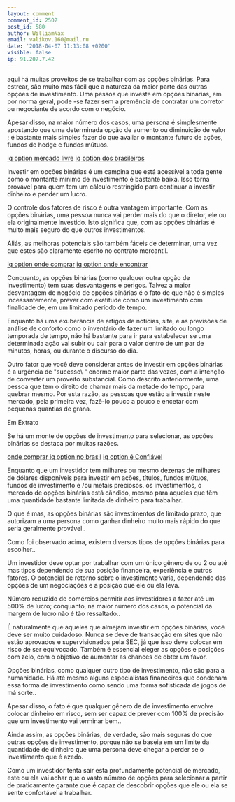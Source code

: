 ```yaml
---
layout: comment
comment_id: 2502
post_id: 580
author: WilliamNax
email: valikov.160@mail.ru
date: '2018-04-07 11:13:08 +0200'
visible: false
ip: 91.207.7.42
---
```

aqui há muitas proveitos de se trabalhar com as opções binárias. Para estrear, são muito mas fácil que a natureza da maior parte das outras opções de investimento. Uma pessoa que investe em opções binárias, em por norma geral, pode -se fazer sem a premência de contratar um corretor ou negociante de acordo com o negócio. 
 
Apesar disso, na maior número dos casos, uma persona é simplesmente apostando que uma determinada opção de aumento ou diminuição de valor ; é bastante mais simples fazer do que avaliar o montante futuro de ações, fundos de hedge e fundos mútuos. 
 
<a href=http://www.asrjetsjournal.org/index.php/American_Scientific_Journal/comment/view/3855/0/3940>iq option mercado livre</a> 
<a href=http://biotecnia.unison.mx/index.php/biotecnia/comment/view/522/0/19961>iq option dos brasileiros</a> 
 
Investir em opções binárias é um campina que está acessível a toda gente como o montante mínimo de investimento é bastante baixa. Isso torna provável para quem tem um cálculo restringido para continuar a investir dinheiro e pender um lucro. 
 
O controle dos fatores de risco é outra vantagem importante. Com as opções binárias, uma pessoa nunca vai perder mais do que o diretor, ele ou ela originalmente investido. Isto significa que, com as opções binárias é muito mais seguro do que outros investimentos. 
 
Aliás, as melhoras potenciais são também fáceis de determinar, uma vez que estes são claramente escrito no contrato mercantil. 
 
<a href=http://esapvirtual.esap.edu.co/ojs/index.php/admindesarro/comment/view/51/0/150065>iq option onde comprar</a> 
<a href=http://www.revistas2.uepg.br/index.php/emancipacao/comment/view/10404/0/6772>iq option onde encontrar</a> 
 
Conquanto, as opções binárias (como qualquer outra opção de investimento) tem suas desvantagens e perigos. Talvez a maior desvantagem de negócio de opções binárias é o fato de que não é simples incessantemente, prever com exatitude como um investimento com finalidade de, em um limitado período de tempo. 
 
Enquanto há uma exuberância de artigos de notícias, site, e as previsões de análise de conforto como o inventário de fazer um limitado ou longo temporada de tempo, não há bastante para ir para estabelecer se uma determinada ação vai subir ou cair para o valor dentro de um par de minutos, horas, ou durante o discurso do dia. 
 
Outro fator que você deve considerar antes de investir em opções binárias é a urgência de \"sucesso\ \" enorme maior parte das vezes, com a intenção de converter um proveito substancial. Como descrito anteriormente, uma pessoa que tem o direito de chamar mais da metade do tempo, para quebrar mesmo. Por esta razão, as pessoas que estão a investir neste mercado, pela primeira vez, fazê-lo pouco a pouco e encetar com pequenas quantias de grana. 
 
Em Extrato 
 
Se há um monte de opções de investimento para selecionar, as opções binárias se destaca por muitas razões. 
 
<a href=http://www.rdm.uff.br/index.php/rdm/comment/view/184/0/10448>onde comprar iq option no brasil</a> 
<a href=http://www.revistas2.uepg.br/index.php/emancipacao/comment/view/10404/0/6772>iq option é Confiável</a> 
 
Enquanto que um investidor tem milhares ou mesmo dezenas de milhares de dólares disponíveis para investir em ações, títulos, fundos mútuos, fundos de investimento e /ou metais preciosos, os investimentos, o mercado de opções binárias está cândido, mesmo para aqueles que têm uma quantidade bastante limitada de dinheiro para trabalhar. 
 
O que é mas, as opções binárias são investimentos de limitado prazo, que autorizam a uma persona como ganhar dinheiro muito mais rápido do que seria geralmente provável.. 
 
Como foi observado acima, existem diversos tipos de opções binárias para escolher.. 
 
Um investidor deve optar por trabalhar com um único gênero de ou 2 ou até mas tipos dependendo de sua posição financeira, experiência e outros fatores. O potencial de retorno sobre o investimento varia, dependendo das opções de um negociações e a posição que ele ou ela leva. 
 
Número reduzido de comércios permitir aos investidores a fazer até um 500% de lucro; conquanto, na maior número dos casos, o potencial da margem de lucro não é tão ressaltado.. 
 
É naturalmente que aqueles que almejam investir em opções binárias, você deve ser muito cuidadoso. Nunca se deve de transacção em sites que não estão aprovados e supervisionados pela SEC, já que isso deve colocar em risco de ser equivocado. Também é essencial eleger as opções e posições com zelo, com o objetivo de aumentar as chances de obter um favor. 
 
Opções binárias, como qualquer outro tipo de investimento, não são para a humanidade. Há até mesmo alguns especialistas financeiros que condenam essa forma de investimento como sendo uma forma sofisticada de jogos de má sorte.. 
 
Apesar disso, o fato é que qualquer gênero de de investimento envolve colocar dinheiro em risco, sem ser capaz de prever com 100% de precisão que um investimento vai terminar bem.. 
 
Ainda assim, as opções binárias, de verdade, são mais seguras do que outras opções de investimento, porque não se baseia em um limite da quantidade de dinheiro que uma persona deve chegar a perder se o investimento que é azedo. 
 
Como um investidor tenta sair esta profundamente potencial de mercado, este ou ela vai achar que o vasto número de opções para selecionar a partir de praticamente garante que é capaz de descobrir opções que ele ou ela se sente confortável a trabalhar.
